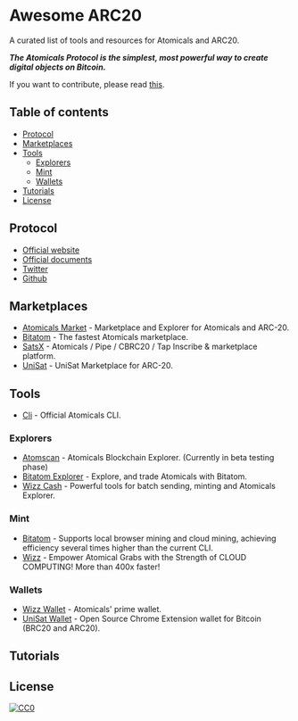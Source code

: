 # Awesome ARC20

A curated list of tools and resources for Atomicals and ARC20.

***The Atomicals Protocol is the simplest, most powerful way to create digital objects on Bitcoin.***

If you want to contribute, please read [this](CONTRIBUTING.md).

## Table of contents

<!-- toc -->

- [Protocol](#protocol)
- [Marketplaces](#marketplaces)
- [Tools](#tools)
  * [Explorers](#explorers)
  * [Mint](#mint)
  * [Wallets](#wallets)
- [Tutorials](#tutorials)
- [License](#license)

## Protocol

* [Official website](https://atomicals.xyz/)
* [Official documents](https://docs.atomicals.xyz/)
* [Twitter](https://x.com/atomicalsxyz)
* [Github](https://github.com/atomicals/atomicals-js)

## Marketplaces

* [Atomicals Market](https://atomicalmarket.com/) - Marketplace and Explorer for Atomicals and ARC-20.
* [Bitatom](https://bitatom.io/) - The fastest Atomicals marketplace.
* [SatsX](https://www.satsx.io/marketplace/atomicals/) - Atomicals / Pipe / CBRC20 / Tap Inscribe & marketplace platform.
* [UniSat](https://unisat.io/atomicals/market/arc20) - UniSat Marketplace for ARC-20.

## Tools

* [Cli](https://github.com/atomicals/atomicals-js) - Official Atomicals CLI.

### Explorers

* [Atomscan](https://atomscan.org/) - Atomicals Blockchain Explorer. (Currently in beta testing phase)
* [Bitatom Explorer](https://bitatom.io/explore) - Explore, and trade Atomicals with Bitatom.
* [Wizz Cash](https://wizz.cash/) - Powerful tools for batch sending, minting and Atomicals Explorer.

### Mint

* [Bitatom](https://bitatom.io/mining) - Supports local browser mining and cloud mining, achieving efficiency several times higher than the current CLI.
* [Wizz](https://wizz.cash/mining) - Empower Atomical Grabs with the Strength of CLOUD COMPUTING! More than 400x faster!

### Wallets

* [Wizz Wallet](https://wizzwallet.io/) - Atomicals' prime wallet.
* [UniSat Wallet](https://unisat.io/) - Open Source Chrome Extension wallet for Bitcoin (BRC20 and ARC20).

## Tutorials

## License

[![CC0](https://licensebuttons.net/p/zero/1.0/88x31.png)](https://creativecommons.org/publicdomain/zero/1.0/)
